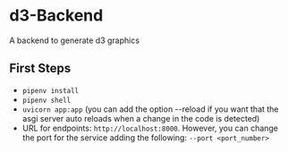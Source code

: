 # d3-Backend
A backend to generate d3 graphics

## First Steps
* `pipenv install`
* `pipenv shell`
* `uvicorn app:app` (you can add the option --reload if you want that the asgi server auto reloads when a change in the code is detected)
* URL for endpoints: `http://localhost:8000`. However, you can change the port for the service adding the following: `--port <port_number>`
